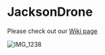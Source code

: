 # JacksonDrone


Please check out our [Wiki page](https://github.com/MotionStudioCornell/JacksonDrone/wiki)

![IMG_1238](https://github.com/MotionStudioCornell/P3Drone/assets/39002684/f9509f11-d152-4950-b659-caaf163655d5)
